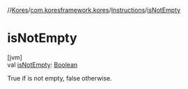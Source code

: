 //[Kores](../../../index.md)/[com.koresframework.kores](../index.md)/[Instructions](index.md)/[isNotEmpty](is-not-empty.md)

# isNotEmpty

[jvm]\
val [isNotEmpty](is-not-empty.md): [Boolean](https://kotlinlang.org/api/latest/jvm/stdlib/kotlin/-boolean/index.html)

True if is not empty, false otherwise.
